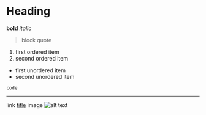 # Heading

**bold** 
*italic*

> block quote

1. first ordered item
2. second ordered item
   
- first unordered item
- second unordered item
  
`code`

---
link
[title](https://www.example.com)
image
![alt text](image.jpg)
